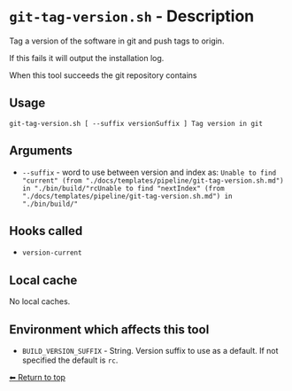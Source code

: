 # `git-tag-version.sh` - Description

Tag a version of the software in git and push tags to origin.

If this fails it will output the installation log.

When this tool succeeds the git repository contains


## Usage

    git-tag-version.sh [ --suffix versionSuffix ] Tag version in git


## Arguments

- `--suffix` - word to use between version and index as: `Unable to find "current" (from "./docs/templates/pipeline/git-tag-version.sh.md") in "./bin/build/"rcUnable to find "nextIndex" (from "./docs/templates/pipeline/git-tag-version.sh.md") in "./bin/build/"`
## Hooks called

- `version-current`

## Local cache

No local caches.

## Environment which affects this tool

- `BUILD_VERSION_SUFFIX` - String. Version suffix to use as a default. If not specified the default is `rc`.

[⬅ Return to top](index.md)